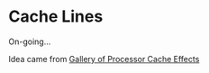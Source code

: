 # Cache Lines

On-going...

Idea came from [Gallery of Processor Cache Effects](http://igoro.com/archive/gallery-of-processor-cache-effects/)
